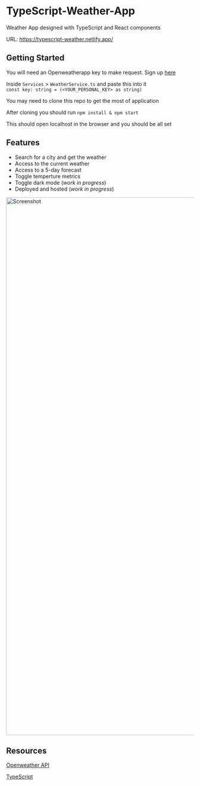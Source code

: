 # TypeScript-Weather-App
Weather App designed with TypeScript and React components

URL: https://typescript-weather.netlify.app/

## Getting Started

You will need an Openweatherapp key to make request. Sign up [here](https://openweathermap.org/api)  

Inside `Services` > `WeatherService.ts` and paste this into it   
`const key: string = (<YOUR_PERSONAL_KEY> as string)`  

You may need to clone this repo to get the most of application  

After cloning you should run
`npm install & npm start`  

This should open localhost in the browser and you should be all set  

## Features
- Search for a city and get the weather
- Access to the current weather
- Access to a 5-day forecast
- Toggle temperture metrics
- Toggle dark mode (*_work in progress_*)
- Deployed and hosted (*_work in progress_*)

<img width="1440" alt="Screenshot" src="https://user-images.githubusercontent.com/73686621/129249752-59e859ae-1cd9-464a-97df-fe31b23b08c2.png">

## Resources

[Openweather API](https://openweathermap.org/api)

[TypeScript](https://www.typescriptlang.org/docs/handbook/intro.html)
